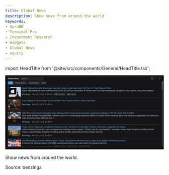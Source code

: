 ```yaml
---
title: Global News
description: Show news from around the world
keywords:
- OpenBB
- Terminal Pro
- Investment Research
- Widgets
- Global News
- equity
---
```


import HeadTitle from '@site/src/components/General/HeadTitle.tsx';

<HeadTitle title="Global News - equity | OpenBB Terminal Pro Docs" />

<img
    src="https://raw.githubusercontent.com/OpenBB-finance/widgets-library/main/equity/global_news.png"
    alt="OpenBB Terminal Pro Widgets Library"
/>

Show news from around the world.

Source: benzinga

